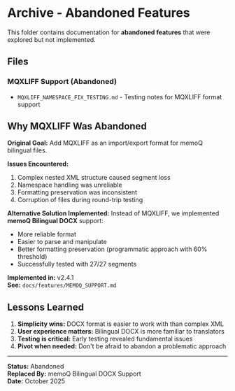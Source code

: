 # Archive - Abandoned Features

This folder contains documentation for **abandoned features** that were explored but not implemented.

## Files

### MQXLIFF Support (Abandoned)
- `MQXLIFF_NAMESPACE_FIX_TESTING.md` - Testing notes for MQXLIFF format support

## Why MQXLIFF Was Abandoned

**Original Goal:** Add MQXLIFF as an import/export format for memoQ bilingual files.

**Issues Encountered:**
1. Complex nested XML structure caused segment loss
2. Namespace handling was unreliable
3. Formatting preservation was inconsistent
4. Corruption of files during round-trip testing

**Alternative Solution Implemented:**
Instead of MQXLIFF, we implemented **memoQ Bilingual DOCX** support:
- More reliable format
- Easier to parse and manipulate
- Better formatting preservation (programmatic approach with 60% threshold)
- Successfully tested with 27/27 segments

**Implemented in:** v2.4.1  
**See:** `docs/features/MEMOQ_SUPPORT.md`

## Lessons Learned

1. **Simplicity wins:** DOCX format is easier to work with than complex XML
2. **User experience matters:** Bilingual DOCX is more familiar to translators
3. **Testing is critical:** Early testing revealed fundamental issues
4. **Pivot when needed:** Don't be afraid to abandon a problematic approach

---

**Status:** Abandoned  
**Replaced By:** memoQ Bilingual DOCX Support  
**Date:** October 2025
